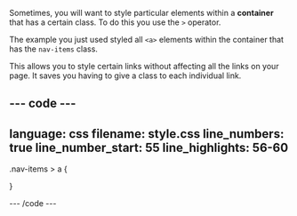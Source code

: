 Sometimes, you will want to style particular elements within a **container** that has a certain class. To do this you use the `>` operator.

The example you just used styled all `<a>` elements within the container that has the `nav-items` class.

This allows you to style certain links without affecting all the links on your page. It saves you having to give a class to each individual link.

## --- code ---

language: css
filename: style.css
line_numbers: true
line_number_start: 55
line_highlights: 56-60
-----------------------------------------------------------

.nav-items > a {

}

\--- /code ---
